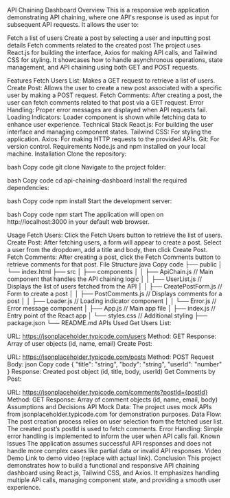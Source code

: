 API Chaining Dashboard
Overview
This is a responsive web application demonstrating API chaining, where one API's response is used as input for subsequent API requests. It allows the user to:

Fetch a list of users
Create a post by selecting a user and inputting post details
Fetch comments related to the created post
The project uses React.js for building the interface, Axios for making API calls, and Tailwind CSS for styling. It showcases how to handle asynchronous operations, state management, and API chaining using both GET and POST requests.

Features
Fetch Users List: Makes a GET request to retrieve a list of users.
Create Post: Allows the user to create a new post associated with a specific user by making a POST request.
Fetch Comments: After creating a post, the user can fetch comments related to that post via a GET request.
Error Handling: Proper error messages are displayed when API requests fail.
Loading Indicators: Loader component is shown while fetching data to enhance user experience.
Technical Stack
React.js: For building the user interface and managing component states.
Tailwind CSS: For styling the application.
Axios: For making HTTP requests to the provided APIs.
Git: For version control.
Requirements
Node.js and npm installed on your local machine.
Installation
Clone the repository:

bash
Copy code
git clone <repository-url>
Navigate to the project folder:

bash
Copy code
cd api-chaining-dashboard
Install the required dependencies:

bash
Copy code
npm install
Start the development server:

bash
Copy code
npm start
The application will open on http://localhost:3000 in your default web browser.

Usage
Fetch Users: Click the Fetch Users button to retrieve the list of users.
Create Post: After fetching users, a form will appear to create a post. Select a user from the dropdown, add a title and body, then click Create Post.
Fetch Comments: After creating a post, click the Fetch Comments button to retrieve comments for that post.
File Structure
java
Copy code
├── public
│   └── index.html
├── src
│   ├── components
│   │   ├── ApiChain.js          // Main component that handles the API chaining logic
│   │   ├── UserList.js          // Displays the list of users fetched from the API
│   │   ├── CreatePostForm.js    // Form to create a post
│   │   ├── PostComments.js      // Displays comments for a post
│   │   ├── Loader.js            // Loading indicator component
│   │   └── Error.js             // Error message component
│   ├── App.js                   // Main app file
│   ├── index.js                 // Entry point of the React app
│   └── styles.css               // Additional styling
├── package.json
└── README.md
APIs Used
Get Users List:

URL: https://jsonplaceholder.typicode.com/users
Method: GET
Response: Array of user objects (id, name, email)
Create Post:

URL: https://jsonplaceholder.typicode.com/posts
Method: POST
Request Body:
json
Copy code
{
  "title": "string",
  "body": "string",
  "userId": "number"
}
Response: Created post object (id, title, body, userId)
Get Comments by Post:

URL: https://jsonplaceholder.typicode.com/comments?postId={postId}
Method: GET
Response: Array of comment objects (id, name, email, body)
Assumptions and Decisions
API Mock Data: The project uses mock APIs from jsonplaceholder.typicode.com for demonstration purposes.
Data Flow: The post creation process relies on user selection from the fetched user list. The created post’s postId is used to fetch comments.
Error Handling: Simple error handling is implemented to inform the user when API calls fail.
Known Issues
The application assumes successful API responses and does not handle more complex cases like partial data or invalid API responses.
Video Demo
Link to demo video (replace with actual link).
Conclusion
This project demonstrates how to build a functional and responsive API chaining dashboard using React.js, Tailwind CSS, and Axios. It emphasizes handling multiple API calls, managing component state, and providing a smooth user experience.

